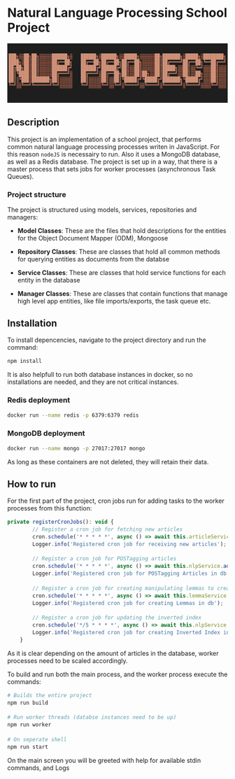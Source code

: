 # Natural Language Processing School Project

![Project Logo](https://github.com/Margkoss/natual-language-processing/blob/master/assets/Screenshot%202021-09-10%20205129.png?raw=true)

## Description

This project is an implementation of a school project, that performs common natural language processing processes writen in JavaScript. For this reason `nodeJS` is necessairy to run. Also it uses a MongoDB database, as well as a Redis database. The project is set up in a way, that there is a master process that sets jobs for worker processes (asynchronous Task Queues).

### Project structure

The project is structured using models, services, repositories and managers:

-   **Model Classes**: These are the files that hold descriptions for the entities for the Object Document Mapper (ODM), Mongoose
-   **Repository Classes**: These are classes that hold all common methods for querying entities as documents from the databse

-   **Service Classes**: These are classes that hold service functions for each entity in the database

-   **Manager Classes**: These are classes that contain functions that manage high level app entities, like file imports/exports, the task queue etc.

## Installation

To install depencencies, navigate to the project directory and run the command:

```bash
npm install
```

It is also helpfull to run both database instances in docker, so no installations are needed, and they are not critical instances.

### Redis deployment

```bash
docker run --name redis -p 6379:6379 redis
```

### MongoDB deployment

```bash
docker run --name mongo -p 27017:27017 mongo
```

As long as these containers are not deleted, they will retain their data.

## How to run

For the first part of the project, cron jobs run for adding tasks to the worker processes from this function:

```javascript
private registerCronJobs(): void {
        // Register a cron job for fetching new articles
        cron.schedule('* * * * *', async () => await this.articleService.addArticleJobs());
        Logger.info('Registered cron job for receiving new articles');

        // Register a cron job for POSTagging articles
        cron.schedule('* * * * *', async () => await this.nlpService.addTagJobs());
        Logger.info('Registered cron job for POSTagging Articles in db');

        // Register a cron job for creating manipulating lemmas to create inverted index
        cron.schedule('* * * * *', async () => await this.lemmaService.addLemmaJobs());
        Logger.info('Registered cron job for creating Lemmas in db');

        // Register a cron job for updating the inverted index
        cron.schedule('*/5 * * * *', async () => await this.nlpService.createInvertedIndexJobs());
        Logger.info('Registered cron job for creating Inverted Index in db');
    }
```

As it is clear depending on the amount of articles in the database, worker processes need to be scaled accordingly.

To build and run both the main process, and the worker process execute the commands:

```bash
# Builds the entire project
npm run build

# Run worker threads (databse instances need to be up)
npm run worker

# On seperate shell
npm run start
```

On the main screen you will be greeted with help for available stdin commands, and Logs
